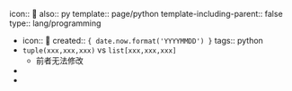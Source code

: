 icon:: 🐍
also:: py
template:: page/python
template-including-parent:: false
type:: lang/programming

  - icon:: 🐍
    created:: ``{ date.now.format('YYYYMMDD') }``
    tags:: python
- `tuple(xxx,xxx,xxx)` vs `list[xxx,xxx,xxx]`
  - 前者无法修改
-
-